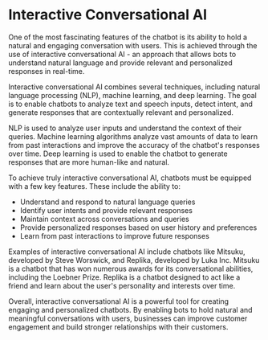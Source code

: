 # Interactive Conversational AI

One of the most fascinating features of the chatbot is its ability to hold a natural and engaging conversation with users. This is achieved through the use of interactive conversational AI - an approach that allows bots to understand natural language and provide relevant and personalized responses in real-time.

Interactive conversational AI combines several techniques, including natural language processing (NLP), machine learning, and deep learning. The goal is to enable chatbots to analyze text and speech inputs, detect intent, and generate responses that are contextually relevant and personalized.

NLP is used to analyze user inputs and understand the context of their queries. Machine learning algorithms analyze vast amounts of data to learn from past interactions and improve the accuracy of the chatbot's responses over time. Deep learning is used to enable the chatbot to generate responses that are more human-like and natural.

To achieve truly interactive conversational AI, chatbots must be equipped with a few key features. These include the ability to:

* Understand and respond to natural language queries
* Identify user intents and provide relevant responses
* Maintain context across conversations and queries
* Provide personalized responses based on user history and preferences
* Learn from past interactions to improve future responses

Examples of interactive conversational AI include chatbots like Mitsuku, developed by Steve Worswick, and Replika, developed by Luka Inc. Mitsuku is a chatbot that has won numerous awards for its conversational abilities, including the Loebner Prize. Replika is a chatbot designed to act like a friend and learn about the user's personality and interests over time.

Overall, interactive conversational AI is a powerful tool for creating engaging and personalized chatbots. By enabling bots to hold natural and meaningful conversations with users, businesses can improve customer engagement and build stronger relationships with their customers.
